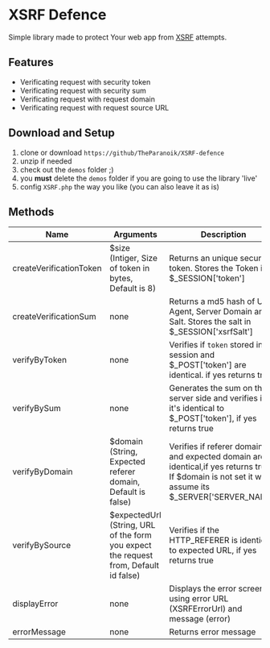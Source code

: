 # XSRF Defence
Simple library made to protect Your web app from [XSRF](https://owasp.org/www-community/attacks/csrf) attempts.

## Features

- Verificating request with security token
- Verificating request with security sum
- Verificating request with request domain
- Verificating request with request source URL

## Download and Setup

1. clone or download `https://github/TheParanoik/XSRF-defence`
2. unzip if needed
3. check out the `demos` folder ;)
4. you **must** delete the `demos` folder if you are going to use the library 'live'
5. config `XSRF.php` the way you like (you can also leave it as is)

## Methods

| Name | Arguments | Description |
|------|-----------|-------------|
| createVerificationToken | $size (Intiger, Size of token in bytes, Default is 8) | Returns an unique secure token. Stores the Token in $_SESSION['token'] |
| createVerificationSum | none | Returns a md5 hash of User Agent, Server Domain and Salt. Stores the salt in $_SESSION['xsrfSalt'] |
| verifyByToken | none | Verifies if `token` stored in session and $_POST['token'] are identical. if yes returns true. |
| verifyBySum | none | Generates the sum on the server side and verifies if it's identical to $_POST['token'], if yes returns true |
| verifyByDomain | $domain (String, Expected referer domain, Default is false) | Verifies if referer domain and expected domain are identical,if yes returns true. If $domain is not set it will assume its $_SERVER['SERVER_NAME'] |
| verifyBySource | $expectedUrl (String, URL of the form you expect the request from, Default id false) | Verifies if the HTTP_REFERER is identical to expected URL, if yes returns true |
| displayError | none | Displays the error screen using error URL (XSRFErrorUrl) and message (error) |
| errorMessage | none | Returns error message |
